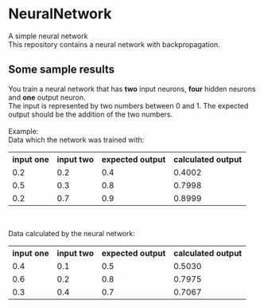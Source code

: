 # NeuralNetwork
A simple neural network<br>
This repository contains a neural network with backpropagation.

Some sample results
---
You train a neural network that has **two** input neurons, **four** hidden neurons and **one** output neuron.<br>
The input is represented by two numbers between 0 and 1. The expected output should be the addition of the two numbers.<br>
<br>Example:<br>
Data which the network was trained with:

<table>
<tr>
<th>input one</th>
<th>input two</th>
<th>expected output</th>
<th>calculated output</th>
</tr>
<tr>
<td>0.2</td>
<td>0.2</td>
<td>0.4</td>
<td>0.4002</td>
</tr>
<tr>
<td>0.5</td>
<td>0.3</td>
<td>0.8</td>
<td>0.7998</td>
</tr>
<tr>
<td>0.2</td>
<td>0.7</td>
<td>0.9</td>
<td>0.8999</td>
</tr>
</table>
<br>

Data calculated by the neural network:

<table>
<tr>
<th>input one</th>
<th>input two</th>
<th>expected output</th>
<th>calculated output</th>
</tr>
<tr>
<td>0.4</td>
<td>0.1</td>
<td>0.5</td>
<td>0.5030</td>
</tr>
<tr>
<td>0.6</td>
<td>0.2</td>
<td>0.8</td>
<td>0.7975</td>
</tr>
<tr>
<td>0.3</td>
<td>0.4</td>
<td>0.7</td>
<td>0.7067</td>
</tr>
</table>

